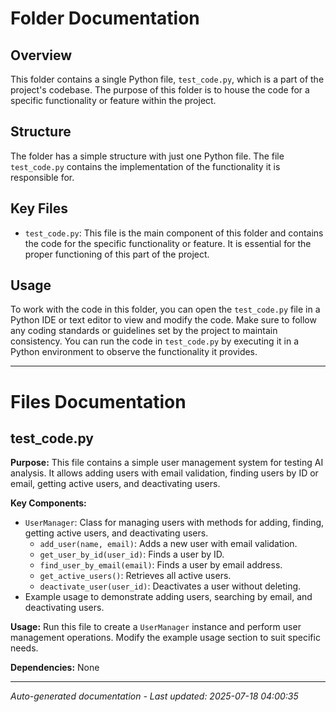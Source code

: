 # Folder Documentation

## Overview
This folder contains a single Python file, `test_code.py`, which is a part of the project's codebase. The purpose of this folder is to house the code for a specific functionality or feature within the project.

## Structure
The folder has a simple structure with just one Python file. The file `test_code.py` contains the implementation of the functionality it is responsible for.

## Key Files
- `test_code.py`: This file is the main component of this folder and contains the code for the specific functionality or feature. It is essential for the proper functioning of this part of the project.

## Usage
To work with the code in this folder, you can open the `test_code.py` file in a Python IDE or text editor to view and modify the code. Make sure to follow any coding standards or guidelines set by the project to maintain consistency. You can run the code in `test_code.py` by executing it in a Python environment to observe the functionality it provides.

---

# Files Documentation

## test_code.py

**Purpose:** This file contains a simple user management system for testing AI analysis. It allows adding users with email validation, finding users by ID or email, getting active users, and deactivating users.

**Key Components:**
- `UserManager`: Class for managing users with methods for adding, finding, getting active users, and deactivating users.
  - `add_user(name, email)`: Adds a new user with email validation.
  - `get_user_by_id(user_id)`: Finds a user by ID.
  - `find_user_by_email(email)`: Finds a user by email address.
  - `get_active_users()`: Retrieves all active users.
  - `deactivate_user(user_id)`: Deactivates a user without deleting.
- Example usage to demonstrate adding users, searching by email, and deactivating users.

**Usage:** Run this file to create a `UserManager` instance and perform user management operations. Modify the example usage section to suit specific needs.

**Dependencies:** None

---
*Auto-generated documentation - Last updated: 2025-07-18 04:00:35*
